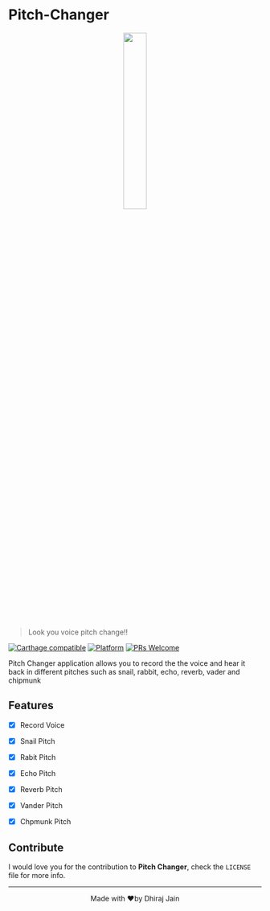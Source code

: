 # Pitch-Changer
<p align="center"><img width=30% src="https://user-images.githubusercontent.com/54300222/84586682-38c57b80-addf-11ea-9739-ba088322110b.png"></p>

> Look you voice pitch change!!

[![Carthage compatible](https://img.shields.io/badge/Carthage-compatible-4BC51D.svg?style=flat)](https://github.com/Carthage/Carthage)
[![Platform](https://img.shields.io/cocoapods/p/LFAlertController.svg?style=flat)](http://cocoapods.org/pods/LFAlertController)
[![PRs Welcome](https://img.shields.io/badge/PRs-welcome-brightgreen.svg?style=flat-square)](http://makeapullrequest.com)

Pitch Changer application allows you to record the the voice and hear it back in different pitches such as snail, rabbit, echo, reverb, vader and chipmunk

## Features

- [x] Record Voice
- [x] Snail Pitch 
- [x] Rabit Pitch
- [x] Echo Pitch
- [x] Reverb Pitch
- [x] Vander Pitch
- [x] Chpmunk Pitch


## Contribute

I would love you for the contribution to **Pitch Changer**, check the ``LICENSE`` file for more info.

___

<p align="center" >Made with ❤️by Dhiraj Jain</p>